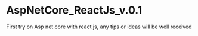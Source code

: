 # AspNetCore_ReactJs_v.0.1
First try on Asp net core with react js, any tips or ideas will be well received
